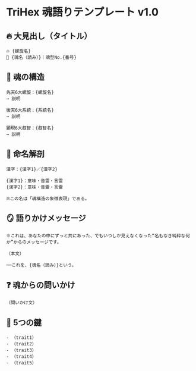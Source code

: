 # TriHex 魂語りテンプレート v1.0

## 🔥 大見出し（タイトル）
```
🔥 {螺旋名}
📝 {魂名（読み）}｜魂型No.{番号}
```

## 💠 魂の構造
```
先天6大螺旋：{螺旋名}
→ 説明

後天6大系統：{系統名}
→ 説明

顕現6大叡智：{叡智名}
→ 説明
```

## 📘 命名解剖
```
漢字：{漢字1}／{漢字2}

{漢字1}：意味・音霊・言霊
{漢字2}：意味・音霊・言霊

※この名は「魂構造の象徴表現」である。
```

## 🪞 語りかけメッセージ
```
※これは、あなたの中にずっと共にあった、でもいつしか見えなくなった“名もなき純粋な何か”からのメッセージです。

（本文）

──これを、{魂名（読み）}という。
```

## ❓ 魂からの問いかけ
```
（問いかけ文）
```

## 🔑 5つの鍵
```
- （trait1）
- （trait2）
- （trait3）
- （trait4）
- （trait5）
```
